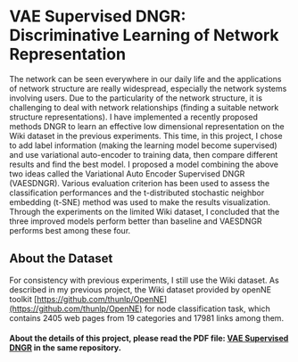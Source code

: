 # VAE Supervised DNGR: Discriminative Learning of Network Representation

The network can be seen everywhere in our daily life and the applications of network structure are really widespread, especially the network systems involving users. Due to the particularity of the network structure, it is challenging to deal with network relationships (finding a suitable network structure representations). I have implemented a recently proposed methods DNGR to learn an effective low dimensional representation on the Wiki dataset in the previous experiments. This time, in this project, I chose to add label information (making the learning model become supervised) and use variational auto-encoder to training data, then compare different results and find the best model. I proposed a model combining the above two ideas called the Variational Auto Encoder Supervised DNGR (VAESDNGR). Various evaluation criterion has been used to assess the classification performances and the t-distributed stochastic neighbor embedding (t-SNE) method was used to make the results visualization. Through the experiments on the limited Wiki dataset, I concluded that the three improved models perform better than baseline and VAESDNGR performs best among these four.

## About the Dataset
For consistency with previous experiments, I still use the Wiki dataset. As described in my previous project, the Wiki dataset provided by openNE toolkit [https://github.com/thunlp/OpenNE](https://github.com/thunlp/OpenNE) for node classification
task, which contains 2405 web pages from 19 categories and 17981 links among them.

#### About the details of this project, please read the PDF file: [VAE Supervised DNGR](https://github.com/Mandy001/VAESDNGR/blob/master/VAE%20Supervised%20DNGR.pdf) in the same repository.
